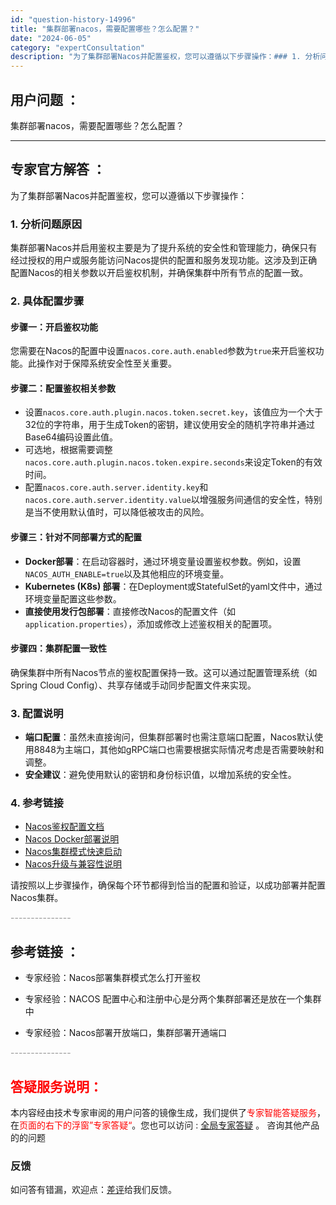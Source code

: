 ```yaml
---
id: "question-history-14996"
title: "集群部署nacos，需要配置哪些？怎么配置？"
date: "2024-06-05"
category: "expertConsultation"
description: "为了集群部署Nacos并配置鉴权，您可以遵循以下步骤操作：### 1. 分析问题原因集群部署Nacos并启用鉴权主要是为了提升系统的安全性和管理能力，确保只有经过授权的用户或服务能访问Nacos提供的配置和服务发现功能。这涉及到正确配置Nacos的相关参数以开启鉴权机制，并确保集群中所有节点的配置一"
---
```


## 用户问题 ： 
 集群部署nacos，需要配置哪些？怎么配置？  

---------------
## 专家官方解答 ：

为了集群部署Nacos并配置鉴权，您可以遵循以下步骤操作：

### 1. 分析问题原因
集群部署Nacos并启用鉴权主要是为了提升系统的安全性和管理能力，确保只有经过授权的用户或服务能访问Nacos提供的配置和服务发现功能。这涉及到正确配置Nacos的相关参数以开启鉴权机制，并确保集群中所有节点的配置一致。

### 2. 具体配置步骤

#### 步骤一：开启鉴权功能
您需要在Nacos的配置中设置`nacos.core.auth.enabled`参数为`true`来开启鉴权功能。此操作对于保障系统安全性至关重要。

#### 步骤二：配置鉴权相关参数
- 设置`nacos.core.auth.plugin.nacos.token.secret.key`，该值应为一个大于32位的字符串，用于生成Token的密钥，建议使用安全的随机字符串并通过Base64编码设置此值。
- 可选地，根据需要调整`nacos.core.auth.plugin.nacos.token.expire.seconds`来设定Token的有效时间。
- 配置`nacos.core.auth.server.identity.key`和`nacos.core.auth.server.identity.value`以增强服务间通信的安全性，特别是当不使用默认值时，可以降低被攻击的风险。

#### 步骤三：针对不同部署方式的配置
- **Docker部署**：在启动容器时，通过环境变量设置鉴权参数。例如，设置`NACOS_AUTH_ENABLE=true`以及其他相应的环境变量。
- **Kubernetes (K8s) 部署**：在Deployment或StatefulSet的yaml文件中，通过环境变量配置这些参数。
- **直接使用发行包部署**：直接修改Nacos的配置文件（如`application.properties`），添加或修改上述鉴权相关的配置项。

#### 步骤四：集群配置一致性
确保集群中所有Nacos节点的鉴权配置保持一致。这可以通过配置管理系统（如Spring Cloud Config）、共享存储或手动同步配置文件来实现。

### 3. 配置说明
- **端口配置**：虽然未直接询问，但集群部署时也需注意端口配置，Nacos默认使用8848为主端口，其他如gRPC端口也需要根据实际情况考虑是否需要映射和调整。
- **安全建议**：避免使用默认的密钥和身份标识值，以增加系统的安全性。

### 4. 参考链接
- [Nacos鉴权配置文档](https://nacos.io/docs/latest/guide/user/auth/)
- [Nacos Docker部署说明](https://github.com/nacos-group/nacos-docker)
- [Nacos集群模式快速启动](https://nacos.io/docs/latest/guide/admin/cluster-mode-quick-start/)
- [Nacos升级与兼容性说明](https://nacos.io/docs/latest/upgrading/200-compatibility/)

请按照以上步骤操作，确保每个环节都得到恰当的配置和验证，以成功部署并配置Nacos集群。


<font color="#949494">---------------</font> 


## 参考链接 ：

* 专家经验：Nacos部署集群模式怎么打开鉴权 
 
 * 专家经验：NACOS 配置中心和注册中心是分两个集群部署还是放在一个集群中 
 
 * 专家经验：Nacos部署开放端口，集群部署开通端口 


 <font color="#949494">---------------</font> 
 


## <font color="#FF0000">答疑服务说明：</font> 

本内容经由技术专家审阅的用户问答的镜像生成，我们提供了<font color="#FF0000">专家智能答疑服务</font>，在<font color="#FF0000">页面的右下的浮窗”专家答疑“</font>。您也可以访问 : [全局专家答疑](https://answer.opensource.alibaba.com/docs/intro) 。 咨询其他产品的的问题

### 反馈
如问答有错漏，欢迎点：[差评](https://ai.nacos.io/user/feedbackByEnhancerGradePOJOID?enhancerGradePOJOId=15049)给我们反馈。
